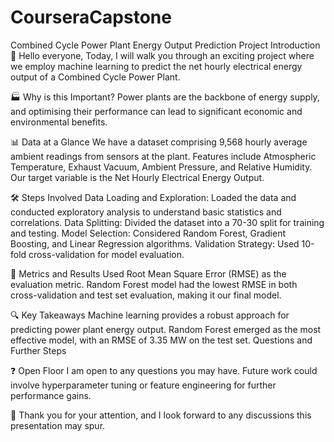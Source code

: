 # CourseraCapstone
Combined Cycle Power Plant Energy Output Prediction Project
Introduction
👋 Hello everyone,
Today, I will walk you through an exciting project where we employ machine learning to predict the net hourly electrical energy output of a Combined Cycle Power Plant.

🏭 Why is this Important?
Power plants are the backbone of energy supply, and optimising their performance can lead to significant economic and environmental benefits.

📊 Data at a Glance
We have a dataset comprising 9,568 hourly average ambient readings from sensors at the plant.
Features include Atmospheric Temperature, Exhaust Vacuum, Ambient Pressure, and Relative Humidity.
Our target variable is the Net Hourly Electrical Energy Output.

🛠 Steps Involved
Data Loading and Exploration: Loaded the data and conducted exploratory analysis to understand basic statistics and correlations.
Data Splitting: Divided the dataset into a 70-30 split for training and testing.
Model Selection: Considered Random Forest, Gradient Boosting, and Linear Regression algorithms.
Validation Strategy: Used 10-fold cross-validation for model evaluation.

🎯 Metrics and Results
Used Root Mean Square Error (RMSE) as the evaluation metric.
Random Forest model had the lowest RMSE in both cross-validation and test set evaluation, making it our final model.

🔍 Key Takeaways
Machine learning provides a robust approach for predicting power plant energy output.
Random Forest emerged as the most effective model, with an RMSE of 3.35 MW on the test set.
Questions and Further Steps

❓ Open Floor
I am open to any questions you may have.
Future work could involve hyperparameter tuning or feature engineering for further performance gains.

👋 Thank you for your attention, and I look forward to any discussions this presentation may spur.

